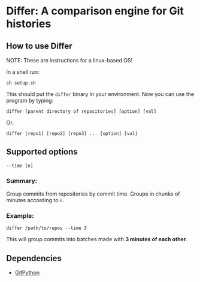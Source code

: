 # Differ: A comparison engine for Git histories

## How to use Differ
NOTE: These are instructions for a linux-based OS!  
  
In a shell run:
```
sh setup.sh
```
This should put the `differ` binary in your environment. Now you can use the program by typing:
```
differ [parent directory of repositories] [option] [val]
```
Or:
```
differ [repo1] [repo2] [repo3] ... [option] [val]
```
## Supported options
`--time [n]`  
  
### Summary:  
Group commits from repositories by commit time. Groups in chunks of minutes according to `n`.
  
### Example:
```
differ /path/to/repos --time 3
```
This will group commits into batches made with **3 minutes of each other**.

## Dependencies
 * [GitPython](https://gitpython.readthedocs.io/en/stable/)

